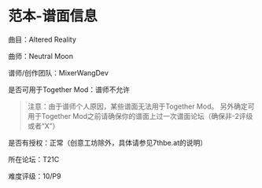 # 范本-谱面信息

曲目：Altered Reality

曲师：Neutral Moon

谱师/创作团队：MixerWangDev

是否可用于Together Mod：谱师不允许

> 注意：由于谱师个人原因，某些谱面无法用于Together Mod。
> 另外确定可用于Together Mod之前请确保你的谱面上过一次谱面论坛（确保非-2评级或者“X”）

是否有授权：正常（创意工坊除外，具体请参见7thbe.at的说明）

所在论坛：T21C

难度评级：10/P9
